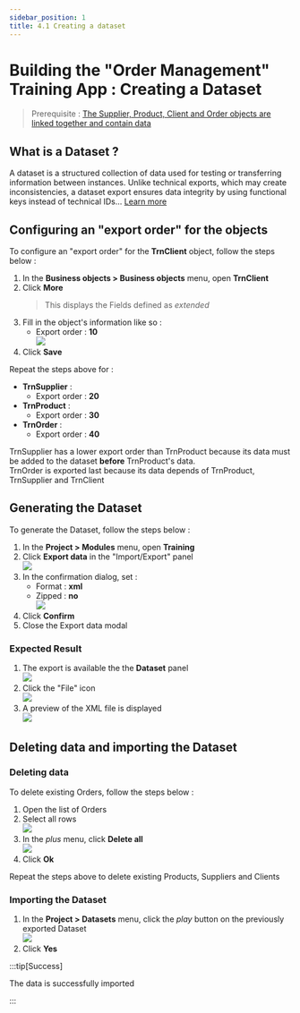 ```yaml
---
sidebar_position: 1
title: 4.1 Creating a dataset
---
```


# Building the "Order Management" Training App : Creating a Dataset

> Prerequisite : [The Supplier, Product, Client and Order objects are linked together and contain data](/tutorial/expanding/relations)

## What is a Dataset ?

A dataset is a structured collection of data used for testing or transferring information between instances. Unlike technical exports, which may create inconsistencies, a dataset export ensures data integrity by using functional keys instead of technical IDs... [Learn more](/make/project/datasets)

## Configuring an "export order" for the objects

To configure an "export order" for the **TrnClient** object, follow the steps below :
1. In the **Business objects > Business objects** menu, open **TrnClient**
2. Click **More**
    > This displays the Fields defined as *extended*
3. Fill in the object's information like so : 
    - Export order : **10**  
    ![](img/datasets/export-order.png)
4. Click **Save**

Repeat the steps above for :
- **TrnSupplier** :
    - Export order : **20**
- **TrnProduct** :
    - Export order : **30**
- **TrnOrder** : 
    - Export order : **40**

TrnSupplier has a lower export order than TrnProduct because its data must be added to the dataset **before** TrnProduct's data.  
TrnOrder is exported last because its data depends of TrnProduct, TrnSupplier and TrnClient

## Generating the Dataset

To generate the Dataset, follow the steps below : 
1. In the **Project > Modules** menu, open **Training**
2. Click **Export data** in the "Import/Export" panel   
    ![](img/datasets/export-data.png)
3. In the confirmation dialog, set :
    - Format : **xml**
    - Zipped : **no**  
    ![](img/datasets/confirm.png)
4. Click **Confirm**
5. Close the Export data modal 

### Expected Result

1. The export is available the the **Dataset** panel  
    ![](img/datasets/export-success.png)
2. Click the "File" icon  
    ![](img/datasets/file-icon.png)
3. A preview of the XML file is displayed  
    ![](img/datasets/export-xml.png)

## Deleting data and importing the Dataset

### Deleting data

To delete existing Orders, follow the steps below :
1. Open the list of Orders
2. Select all rows  
    ![](img/datasets/select-rows.png)
3. In the *plus* menu, click **Delete all**  
    ![](img/datasets/delete-rows.png)
4. Click **Ok**

Repeat the steps above to delete existing Products, Suppliers and Clients

### Importing the Dataset

1. In the **Project > Datasets** menu, click the *play* button on the previously exported Dataset  
    ![](img/datasets/apply.png)
2. Click **Yes**

:::tip[Success]
  <p>The data is successfully imported</p>
:::